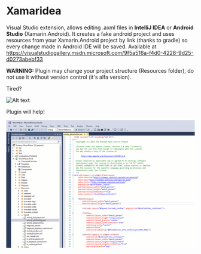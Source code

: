 Xamaridea
=========

Visual Studio extension, allows editing .axml files in **IntelliJ IDEA** or **Android Studio** (Xamarin.Android). It creates a fake android project and uses resources from your Xamarin.Android project by link (thanks to gradle) so every change made in Android IDE will be saved. Available at https://visualstudiogallery.msdn.microsoft.com/9f5a516a-f4d0-4228-9d25-d0273abebf33

**WARNING:** Plugin may change your project structure (Resources folder), do not use it without version control (it's alfa version).

Tired?

![Alt text](http://habrastorage.org/files/485/2b5/c99/4852b5c9907f4e268ccc5b97fdf504ce.png)

Plugin will help!

![Alt text](Xamaridea.gif)